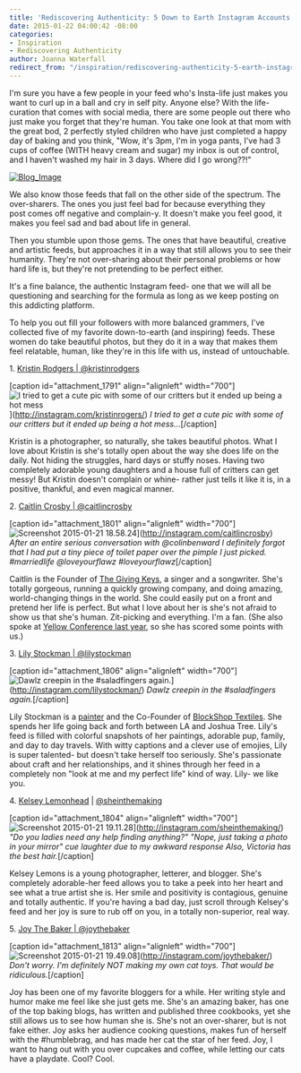 ```yaml
---
title: 'Rediscovering Authenticity: 5 Down to Earth Instagram Accounts to Follow'
date: 2015-01-22 04:00:42 -08:00
categories:
- Inspiration
- Rediscovering Authenticity
author: Joanna Waterfall
redirect_from: "/inspiration/rediscovering-authenticity-5-earth-instagram-accounts-follow/"
---
```


I'm sure you have a few people in your feed who's Insta-life just makes you want to curl up in a ball and cry in self pity. Anyone else? With the life-curation that comes with social media, there are some people out there who just make you forget that they're human. You take one look at that mom with the great bod, 2 perfectly styled children who have just completed a happy day of baking and you think, "Wow, it's 3pm, I'm in yoga pants, I've had 3 cups of coffee (WITH heavy cream and sugar) my inbox is out of control, and I haven't washed my hair in 3 days. Where did I go wrong??!"

[![Blog_Image](https://yellow-blog-images.imgix.net/2015/01/Blog_Image1.jpg)](https://yellow-blog-images.imgix.net/2015/01/Blog_Image1.jpg)

We also know those feeds that fall on the other side of the spectrum. The over-sharers. The ones you just feel bad for because everything they post comes off negative and complain-y. It doesn't make you feel good, it makes you feel sad and bad about life in general.

Then you stumble upon those gems. The ones that have beautiful, creative and artistic feeds, but approaches it in a way that still allows you to see their humanity. They're not over-sharing about their personal problems or how hard life is, but they're not pretending to be perfect either.

It's a fine balance, the authentic Instagram feed- one that we will all be questioning and searching for the formula as long as we keep posting on this addicting platform.

To help you out fill your followers with more balanced grammers, I've collected five of my favorite down-to-earth (and inspiring) feeds. These women do take beautiful photos, but they do it in a way that makes them feel relatable, human, like they're in this life with us, instead of untouchable.

1\. [Kristin Rodgers | @kristinrodgers](http://instagram.com/kristinrogers/)

[caption id="attachment_1791" align="alignleft" width="700"]![I tried to get a cute pic with some of our critters but it ended up being a hot mess](https://yellow-blog-images.imgix.net/2015/01/Screenshot-2015-01-21-18.51.09.png)](http://instagram.com/kristinrogers/) _I tried to get a cute pic with some of our critters but it ended up being a hot mess..._[/caption]

Kristin is a photographer, so naturally, she takes beautiful photos. What I love about Kristin is she's totally open about the way she does life on the daily. Not hiding the struggles, hard days or stuffy noses. Having two completely adorable young daughters and a house full of critters can get messy! But Kristin doesn't complain or whine- rather just tells it like it is, in a positive, thankful, and even magical manner.

2\. [Caitlin Crosby | @caitlincrosby](http://instagram.com/caitlincrosby/)

[caption id="attachment_1801" align="alignleft" width="700"]![Screenshot 2015-01-21 18.58.24](https://yellow-blog-images.imgix.net/2015/01/Screenshot-2015-01-21-18.58.24.png)](http://instagram.com/caitlincrosby) _After an entire serious conversation with @colinbenward I definitely forgot that I had put a tiny piece of toilet paper over the pimple I just picked. #marriedlife @loveyourflawz #loveyourflawz_[/caption]

Caitlin is the Founder of [The Giving Keys](http://www.thegivingkeys.com/), a singer and a songwriter. She's totally gorgeous, running a quickly growing company, and doing amazing, world-changing things in the world. She could easily put on a front and pretend her life is perfect. But what I love about her is she's not afraid to show us that she's human. Zit-picking and everything. I'm a fan. (She also spoke at [Yellow Conference last year](http://yellowconference.com/category/yellow-2014/), so she has scored some points with us.)

3\. [Lily Stockman | @lilystockman](http://instagram.com/lilystockman/)

[caption id="attachment_1806" align="alignleft" width="700"]![Dawlz creepin in the #saladfingers again.](https://yellow-blog-images.imgix.net/2015/01/Screenshot-2015-01-21-19.31.33.png)](http://instagram.com/lilystockman/) _Dawlz creepin in the #saladfingers again._[/caption]

Lily Stockman is a [painter](http://lily-stockman.squarespace.com/) and the Co-Founder of [BlockShop Textiles](http://www.blockshoptextiles.com/). She spends her life going back and forth between LA and Joshua Tree. Lily's feed is filled with colorful snapshots of her paintings, adorable pup, family, and day to day travels. With witty captions and a clever use of emojies, Lily is super talented- but doesn't take herself too seriously. She's passionate about craft and her relationships, and it shines through her feed in a completely non "look at me and my perfect life" kind of way. Lily- we like you.

4\. [Kelsey Lemonhead](http://instagram.com/sheinthemaking/) | [@sheinthemaking](http://instagram.com/sheinthemaking/)

[caption id="attachment_1804" align="alignleft" width="700"]![Screenshot 2015-01-21 19.11.28](https://yellow-blog-images.imgix.net/2015/01/Screenshot-2015-01-21-19.11.28.png)](http://instagram.com/sheinthemaking/) _"Do you ladies need any help finding anything?" "Nope, just taking a photo in your mirror" *cue laughter due to my awkward response* Also, Victoria has the best hair._[/caption]

Kelsey Lemons is a young photographer, letterer, and blogger. She's completely adorable-her feed allows you to take a peek into her heart and see what a true artist she is. Her smile and positivity is contagious, genuine and totally authentic. If you're having a bad day, just scroll through Kelsey's feed and her joy is sure to rub off on you, in a totally non-superior, real way.

5\. [Joy The Baker | @joythebaker](http://instagram.com/joythebaker/)

[caption id="attachment_1813" align="alignleft" width="700"]![Screenshot 2015-01-21 19.49.08](https://yellow-blog-images.imgix.net/2015/01/Screenshot-2015-01-21-19.49.08.png)](http://instagram.com/joythebaker/) _Don't worry. I'm definitely NOT making my own cat toys. That would be ridiculous._[/caption]

Joy has been one of my favorite bloggers for a while. Her writing style and humor make me feel like she just gets me. She's an amazing baker, has one of the top baking blogs, has written and published three cookbooks, yet she still allows us to see how human she is. She's not an over-sharer, but is not fake either. Joy asks her audience cooking questions, makes fun of herself with the #humblebrag, and has made her cat the star of her feed. Joy, I want to hang out with you over cupcakes and coffee, while letting our cats have a playdate. Cool? Cool.
